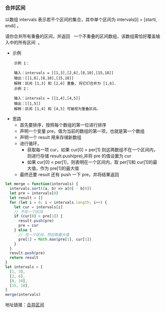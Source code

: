 ### 合并区间

以数组 intervals 表示若干个区间的集合，其中单个区间为 intervals[i] = [starti, endi] 。

请你合并所有重叠的区间，并返回   一个不重叠的区间数组，该数组需恰好覆盖输入中的所有区间  。

- 示例

```
    示例 1：

    输入：intervals = [[1,3],[2,6],[8,10],[15,18]]
    输出：[[1,6],[8,10],[15,18]]
    解释：区间 [1,3] 和 [2,6] 重叠, 将它们合并为 [1,6].
    示例 2：

    输入：intervals = [[1,4],[4,5]]
    输出：[[1,5]]
    解释：区间 [1,4] 和 [4,5] 可被视为重叠区间。
```

- 思路
  - 首先要排序，按照每个数组的第一位进行排序
  - 声明一个变量 pre，值为当前的数组的第一项，也就是第一个数组
  - 声明一个 result 用来存储新数组
  - 进行循环，
    - 获取每一项 cur，如果 cur[0] > per[1] 则这两数组不在一个区间内，则进行存储 result.push(pre),并将 pre 的值设置为 cur
    - 如果 cur[0] < per[1]，则表明在一个区间内，取 per[1]和 cur[1]的最大值，作为 pre[1]的最大值
  - 最终还要 result 还有 push 一下 pre，并将结果返回

```js
let merge = function(intervals) {
  intervals.sort((a, b) => a[0] - b[0])
  let pre = intervals[0]
  let result = []
  for (let i = 0; i < intervals.length; i++) {
    let cur = intervals[i]
    // 不在一个区间
    if (cur[0] > pre[1]) {
      result.push(pre)
      pre = cur
    } else {
      // 在一个区间，然后取最大值
      pre[1] = Math.max(pre[1], cur[1])
    }
  }
  result.push(pre)
  return result
}
let intervals = [
  [1, 3],
  [2, 6],
  [8, 10],
  [15, 18],
]
merge(intervals)
```

地址链接：<a href='https://leetcode-cn.com/problems/merge-intervals' target='_blak'>合并区间</a>
